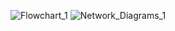 ![Flowchart_1](https://github.com/selingindev/nim-trabalho/assets/88356338/9ebc81fb-f0fb-4aa9-b4af-7cc12c82b1b5)
![Network_Diagrams_1](https://github.com/selingindev/nim-trabalho/assets/88356338/d383b7bd-fc2a-4a18-98d3-3475c9fd86aa)
